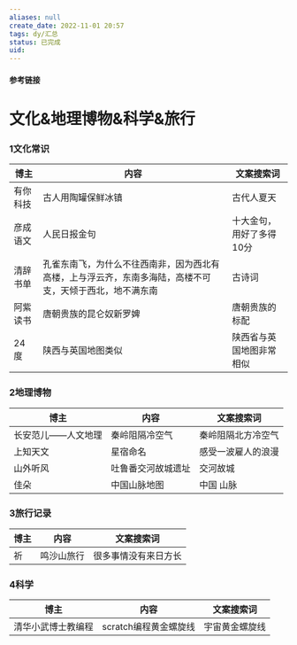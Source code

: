 ```yaml
---
aliases: null
create_date: 2022-11-01 20:57
tags: dy/汇总
status: 已完成 
uid: 
---
```



#### 参考链接

# 文化&地理博物&科学&旅行

### 1文化常识

| 博主 | 内容 | 文案搜索词 |
| --- | --- | --- |
| 有你科技 | 古人用陶罐保鲜冰镇 | 古代人夏天 |
| 彦成语文 | 人民日报金句 | 十大金句，用好了多得10分 |
| 清辞书单 | 孔雀东南飞，为什么不往西南非，因为西北有高楼，上与浮云齐，东南多海陆，高楼不可支，天倾于西北，地不满东南 | 古诗词 |
| 阿紫读书 | 唐朝贵族的昆仑奴新罗婢 | 唐朝贵族的标配 |
| 24度 | 陕西与英国地图类似 | 陕西省与英国地图非常相似 |

### 2地理博物

| 博主 | 内容 | 文案搜索词 |
| --- | --- | --- |
| 长安范儿——人文地理 | 秦岭阻隔冷空气 | 秦岭阻隔北方冷空气 |
| 上知天文 | 星宿命名 | 感受一波雇人的浪漫 |
| 山外听风 | 吐鲁番交河故城遗址 | 交河故城 |
| 佳朵 | 中国山脉地图 | 中国 山脉 |

### 3旅行记录

| 博主 | 内容 | 文案搜索词 |
| --- | --- | --- |
| 祈 | 鸣沙山旅行 | 很多事情没有来日方长 |

### 4科学

| 博主 | 内容 | 文案搜索词 |
| --- | --- | --- |
| 清华小武博士教编程 | scratch编程黄金螺旋线 | 宇宙黄金螺旋线 |